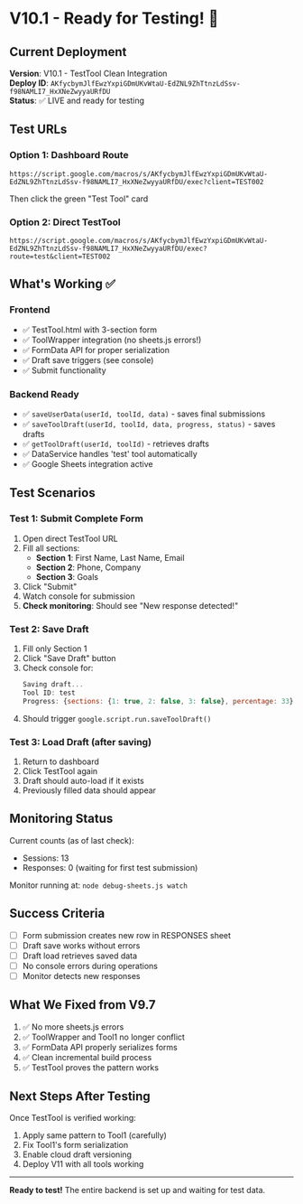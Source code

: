 # V10.1 - Ready for Testing! 🚀

## Current Deployment
**Version**: V10.1 - TestTool Clean Integration  
**Deploy ID**: `AKfycbymJlfEwzYxpiGDmUKvWtaU-EdZNL9ZhTtnzLdSsv-f98NAMLI7_HxXNeZwyyaURfDU`  
**Status**: ✅ LIVE and ready for testing

## Test URLs

### Option 1: Dashboard Route
```
https://script.google.com/macros/s/AKfycbymJlfEwzYxpiGDmUKvWtaU-EdZNL9ZhTtnzLdSsv-f98NAMLI7_HxXNeZwyyaURfDU/exec?client=TEST002
```
Then click the green "Test Tool" card

### Option 2: Direct TestTool
```
https://script.google.com/macros/s/AKfycbymJlfEwzYxpiGDmUKvWtaU-EdZNL9ZhTtnzLdSsv-f98NAMLI7_HxXNeZwyyaURfDU/exec?route=test&client=TEST002
```

## What's Working ✅

### Frontend
- ✅ TestTool.html with 3-section form
- ✅ ToolWrapper integration (no sheets.js errors!)
- ✅ FormData API for proper serialization
- ✅ Draft save triggers (see console)
- ✅ Submit functionality

### Backend Ready
- ✅ `saveUserData(userId, toolId, data)` - saves final submissions
- ✅ `saveToolDraft(userId, toolId, data, progress, status)` - saves drafts
- ✅ `getToolDraft(userId, toolId)` - retrieves drafts
- ✅ DataService handles 'test' tool automatically
- ✅ Google Sheets integration active

## Test Scenarios

### Test 1: Submit Complete Form
1. Open direct TestTool URL
2. Fill all sections:
   - **Section 1**: First Name, Last Name, Email
   - **Section 2**: Phone, Company
   - **Section 3**: Goals
3. Click "Submit"
4. Watch console for submission
5. **Check monitoring**: Should see "New response detected!"

### Test 2: Save Draft
1. Fill only Section 1
2. Click "Save Draft" button
3. Check console for:
   ```javascript
   Saving draft...
   Tool ID: test
   Progress: {sections: {1: true, 2: false, 3: false}, percentage: 33}
   ```
4. Should trigger `google.script.run.saveToolDraft()`

### Test 3: Load Draft (after saving)
1. Return to dashboard
2. Click TestTool again
3. Draft should auto-load if it exists
4. Previously filled data should appear

## Monitoring Status
Current counts (as of last check):
- Sessions: 13
- Responses: 0 (waiting for first test submission)

Monitor running at: `node debug-sheets.js watch`

## Success Criteria
- [ ] Form submission creates new row in RESPONSES sheet
- [ ] Draft save works without errors
- [ ] Draft load retrieves saved data
- [ ] No console errors during operations
- [ ] Monitor detects new responses

## What We Fixed from V9.7
1. ✅ No more sheets.js errors
2. ✅ ToolWrapper and Tool1 no longer conflict
3. ✅ FormData API properly serializes forms
4. ✅ Clean incremental build process
5. ✅ TestTool proves the pattern works

## Next Steps After Testing
Once TestTool is verified working:
1. Apply same pattern to Tool1 (carefully)
2. Fix Tool1's form serialization
3. Enable cloud draft versioning
4. Deploy V11 with all tools working

---

**Ready to test!** The entire backend is set up and waiting for test data.